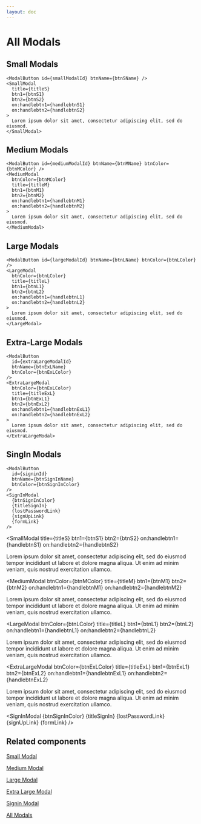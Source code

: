 ```yaml
---
layout: doc
---
```


<script>
  import {
    SmallModal,
    MediumModal,
    LargeModal,
    ExtraLargeModal,
    SignInModal,
    ModalButton,
    modalIdStore
  }from '$lib/index';

  const closeModal = () => {
    modalIdStore.update((value) => {
      value = null;
    });
  };

  // small
  let smallModalId = "small-modal";
  let btnSName = "Small Modal";
  let titleS = "Small Modal Title";
  let btnS1 = "I accept";
  let btnS2 = "Decline";

  const handlebtnS1 = () => {
    alert("handlebtnS1 is clicked from a parent page.");
    closeModal()
  };

  const handlebtnS2 = () => {
    alert("handlebtnS2 is clicked from a parent page.");
    closeModal()
  };

  // medium
  let mediumModalId = "medium-modal";
  let btnMName = "Medium Modal";
  let btnMColor = "red";
  let titleM = "Medium Modal Title";
  let btnM1 = "I accept";
  let btnM2 = "Decline";

  const handlebtnM1 = () => {
    alert("handlebtnM1 is clicked from a parent page.");
    closeModal()
  };

  const handlebtnM2 = () => {
    alert("handlebtnM2 is clicked from a parent page.");
    closeModal()
  };

  // Large
  let largeModalId = "large-modal";
  let btnLName = "Large Modal";
  let btnLColor = "yellow";
  let titleL = "Large Modal Title";
  let btnL1 = "I accept";
  let btnL2 = "Decline";

  const handlebtnL1 = () => {
    alert("handlebtnL1 is clicked from a parent page.");
    closeModal()
  };

  const handlebtnL2 = () => {
    alert("handlebtnL2 is clicked from a parent page.");
    closeModal()
  };

  // Extra Large
  let extraLargeModalId = "extralarge-modal";
  let btnExLName = "Extra Large Modal";
  let btnExLColor = "green";
  let titleExL = "Exttra Large Modal";
  let btnExL1 = "I accept";
  let btnExL2 = "Decline";

  const handlebtnExL1 = () => {
    alert("handlebtnExL1 is clicked from a parent page.");
    closeModal()
  };

  const handlebtnExL2 = () => {
    alert("handlebtnExL2 is clicked from a parent page.");
    closeModal()
  };

  // SignIn Modal
  let signinId = "signin-modal";
  let btnSignInName = "Sign In Modal";
  let btnSignInColor = "purple";
  let titleSignIn = "Sign in to our platform";
  let lostPasswordLink = "/";
  let signUpLink = "/about";
  let formLink = "/modals";
</script>

<h1 class="text-3xl w-full dark:text-white">All Modals</h1>

<h2 class="text-2xl w-full dark:text-white py-8">Small Modals</h2>

```
<ModalButton id={smallModalId} btnName={btnSName} />
<SmallModal
  title={titleS}
  btn1={btnS1}
  btn2={btnS2}
  on:handlebtn1={handlebtnS1}
  on:handlebtn2={handlebtnS2}
>
  Lorem ipsum dolor sit amet, consectetur adipiscing elit, sed do eiusmod.
</SmallModal>
```

<div class="container flex flex-wrap justify-center rounded-xl mx-auto bg-gradient-to-r bg-white dark:bg-gray-900 border border-gray-200 dark:border-gray-700 p-2 sm:p-6">
  <!-- Small Modal Button -->
  <ModalButton id={smallModalId} btnName={btnSName} />
</div>

<h2 class="text-2xl w-full dark:text-white py-8">Medium Modals</h2>

```
<ModalButton id={mediumModalId} btnName={btnMName} btnColor={btnMColor} />
<MediumModal
  btnColor={btnMColor}
  title={titleM}
  btn1={btnM1}
  btn2={btnM2}
  on:handlebtn1={handlebtnM1}
  on:handlebtn2={handlebtnM2}
>
  Lorem ipsum dolor sit amet, consectetur adipiscing elit, sed do eiusmod.
</MediumModal>
```

<div class="container flex flex-wrap justify-center rounded-xl mx-auto bg-gradient-to-r bg-white dark:bg-gray-900 border border-gray-200 dark:border-gray-700 p-2 sm:p-6">
  <!-- Medium Modal Button -->
  <ModalButton id={mediumModalId} btnName={btnMName} btnColor={btnMColor} />
</div>

<h2 class="text-2xl w-full dark:text-white py-8">Large Modals</h2>

```
<ModalButton id={largeModalId} btnName={btnLName} btnColor={btnLColor} />
<LargeModal
  btnColor={btnLColor}
  title={titleL}
  btn1={btnL1}
  btn2={btnL2}
  on:handlebtn1={handlebtnL1}
  on:handlebtn2={handlebtnL2}
>
  Lorem ipsum dolor sit amet, consectetur adipiscing elit, sed do eiusmod.
</LargeModal>
```

<div class="container flex flex-wrap justify-center rounded-xl mx-auto bg-gradient-to-r bg-white dark:bg-gray-900 border border-gray-200 dark:border-gray-700 p-2 sm:p-6">
  <!-- Large Modal Button -->
  <ModalButton id={largeModalId} btnName={btnLName} btnColor={btnLColor} />
</div>

<h2 class="text-2xl w-full dark:text-white py-8">Extra-Large Modals</h2>

```
<ModalButton
  id={extraLargeModalId}
  btnName={btnExLName}
  btnColor={btnExLColor}
/>
<ExtraLargeModal
  btnColor={btnExLColor}
  title={titleExL}
  btn1={btnExL1}
  btn2={btnExL2}
  on:handlebtn1={handlebtnExL1}
  on:handlebtn2={handlebtnExL2}
>
  Lorem ipsum dolor sit amet, consectetur adipiscing elit, sed do eiusmod.
</ExtraLargeModal>   
```

<div class="container flex flex-wrap justify-center rounded-xl mx-auto bg-gradient-to-r bg-white dark:bg-gray-900 border border-gray-200 dark:border-gray-700 p-2 sm:p-6">
  <!-- ExtraLarge Modal Button -->
  <ModalButton
    id={extraLargeModalId}
    btnName={btnExLName}
    btnColor={btnExLColor}
  />
</div>

<h2 class="text-2xl w-full dark:text-white py-8">SingIn Modals</h2>

```
<ModalButton
  id={signinId}
  btnName={btnSignInName}
  btnColor={btnSignInColor}
/>
<SignInModal
  {btnSignInColor}
  {titleSignIn}
  {lostPasswordLink}
  {signUpLink}
  {formLink}
/>
```

<div class="container flex flex-wrap justify-center rounded-xl mx-auto bg-gradient-to-r bg-white dark:bg-gray-900 border border-gray-200 dark:border-gray-700 p-2 sm:p-6">
  <!-- SignInModal Button -->
<ModalButton
  id={signinId}
  btnName={btnSignInName}
  btnColor={btnSignInColor}
/>
</div>

<SmallModal
  title={titleS}
  btn1={btnS1}
  btn2={btnS2}
  on:handlebtn1={handlebtnS1}
  on:handlebtn2={handlebtnS2}
>
  Lorem ipsum dolor sit amet, consectetur adipiscing elit, sed do eiusmod
  tempor incididunt ut labore et dolore magna aliqua. Ut enim ad minim veniam,
  quis nostrud exercitation ullamco.
</SmallModal>

<MediumModal
  btnColor={btnMColor}
  title={titleM}
  btn1={btnM1}
  btn2={btnM2}
  on:handlebtn1={handlebtnM1}
  on:handlebtn2={handlebtnM2}
>
  Lorem ipsum dolor sit amet, consectetur adipiscing elit, sed do eiusmod
  tempor incididunt ut labore et dolore magna aliqua. Ut enim ad minim veniam,
  quis nostrud exercitation ullamco.
</MediumModal>

<LargeModal
  btnColor={btnLColor}
  title={titleL}
  btn1={btnL1}
  btn2={btnL2}
  on:handlebtn1={handlebtnL1}
  on:handlebtn2={handlebtnL2}
>
  Lorem ipsum dolor sit amet, consectetur adipiscing elit, sed do eiusmod
  tempor incididunt ut labore et dolore magna aliqua. Ut enim ad minim veniam,
  quis nostrud exercitation ullamco.
</LargeModal>

<ExtraLargeModal
  btnColor={btnExLColor}
  title={titleExL}
  btn1={btnExL1}
  btn2={btnExL2}
  on:handlebtn1={handlebtnExL1}
  on:handlebtn2={handlebtnExL2}
>
  Lorem ipsum dolor sit amet, consectetur adipiscing elit, sed do eiusmod
  tempor incididunt ut labore et dolore magna aliqua. Ut enim ad minim veniam,
  quis nostrud exercitation ullamco.
</ExtraLargeModal>

<SignInModal
  {btnSignInColor}
  {titleSignIn}
  {lostPasswordLink}
  {signUpLink}
  {formLink}
/>

<h2 class="text-2xl w-full dark:text-white py-8">Related components</h2>

<p class="dark:text-white text-lg w-full"><a href="https://flowbite-svelte.vercel.app/modals/small" class="text-blue-600 hover:underline dark:text-blue-500">Small Modal</a></p>

<p class="dark:text-white text-lg w-full"><a href="https://flowbite-svelte.vercel.app/modals/medium" class="text-blue-600 hover:underline dark:text-blue-500">Medium Modal</a></p>

<p class="dark:text-white text-lg w-full"><a href="https://flowbite-svelte.vercel.app/modals/large" class="text-blue-600 hover:underline dark:text-blue-500">Large Modal</a></p>

<p class="dark:text-white text-lg w-full"><a href="https://flowbite-svelte.vercel.app/modals/extra-large" class="text-blue-600 hover:underline dark:text-blue-500">Extra Large Modal</a></p>

<p class="dark:text-white text-lg w-full"><a href="https://flowbite-svelte.vercel.app/modals/signin" class="text-blue-600 hover:underline dark:text-blue-500">Signin Modal</a></p>

<p class="dark:text-white text-lg w-full"><a href="https://flowbite-svelte.vercel.app/modals/all-modals" class="text-blue-600 hover:underline dark:text-blue-500">All Modals</a></p>
